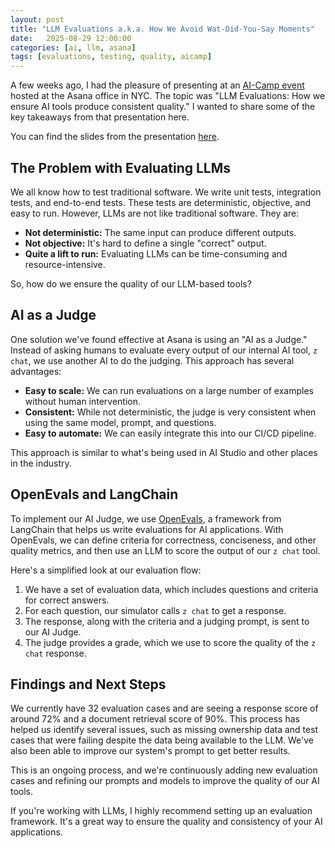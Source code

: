 ```yaml
---
layout: post
title: "LLM Evaluations a.k.a. How We Avoid Wat-Did-You-Say Moments"
date:   2025-08-29 12:00:00
categories: [ai, llm, asana]
tags: [evaluations, testing, quality, aicamp]
---
```


A few weeks ago, I had the pleasure of presenting at an [AI-Camp event](https://www.aicamp.ai/event/eventdetails/W2025062614) hosted at the Asana office in NYC. The topic was "LLM Evaluations: How we ensure AI tools produce consistent quality." I wanted to share some of the key takeaways from that presentation here.

You can find the slides from the presentation [here](/assets/llm-pres.pdf).

## The Problem with Evaluating LLMs

We all know how to test traditional software. We write unit tests, integration tests, and end-to-end tests. These tests are deterministic, objective, and easy to run. However, LLMs are not like traditional software. They are:

*   **Not deterministic:** The same input can produce different outputs.
*   **Not objective:** It's hard to define a single "correct" output.
*   **Quite a lift to run:** Evaluating LLMs can be time-consuming and resource-intensive.

So, how do we ensure the quality of our LLM-based tools?

## AI as a Judge

One solution we've found effective at Asana is using an "AI as a Judge." Instead of asking humans to evaluate every output of our internal AI tool, `z chat`, we use another AI to do the judging. This approach has several advantages:

*   **Easy to scale:** We can run evaluations on a large number of examples without human intervention.
*   **Consistent:** While not deterministic, the judge is very consistent when using the same model, prompt, and questions.
*   **Easy to automate:** We can easily integrate this into our CI/CD pipeline.

This approach is similar to what's being used in AI Studio and other places in the industry.

## OpenEvals and LangChain

To implement our AI Judge, we use [OpenEvals](https://github.com/langchain-ai/openevals), a framework from LangChain that helps us write evaluations for AI applications. With OpenEvals, we can define criteria for correctness, conciseness, and other quality metrics, and then use an LLM to score the output of our `z chat` tool.

Here's a simplified look at our evaluation flow:
1.  We have a set of evaluation data, which includes questions and criteria for correct answers.
2.  For each question, our simulator calls `z chat` to get a response.
3.  The response, along with the criteria and a judging prompt, is sent to our AI Judge.
4.  The judge provides a grade, which we use to score the quality of the `z chat` response.

## Findings and Next Steps

We currently have 32 evaluation cases and are seeing a response score of around 72% and a document retrieval score of 90%. This process has helped us identify several issues, such as missing ownership data and test cases that were failing despite the data being available to the LLM. We've also been able to improve our system's prompt to get better results.

This is an ongoing process, and we're continuously adding new evaluation cases and refining our prompts and models to improve the quality of our AI tools.

If you're working with LLMs, I highly recommend setting up an evaluation framework. It's a great way to ensure the quality and consistency of your AI applications.
